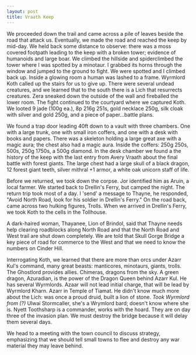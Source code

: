 ```yaml
---
layout: post
title: Vraath Keep
---
```

We proceeded down the trail and came across a pile of leaves beside the road that attack us. Eventually, we made the road and reached the keep by mid-day. We held back some distance to observe: there was a moss covered footpath leading to the keep with a broken tower; evidence of humanoids and large boar. We climbed the hillside and spiderclimbed the tower where I was spotted by a minotaur. I grabbed its horns through the window and jumped to the ground to fight. We were spotted and I climbed back up. Inside a glowing room a human was lashed to a frame. Wyrmlord Koth called up the stairs for us to give up. There were several undead creatures, and we learned that to the south there is a Lich that resurrects creatures. Zera sneaked down the outside of the wall and fireballed the lower room. The fight continued to the courtyard where we captured Koth. We looted 9 jade (100g ea.), 8p 216g 251s, gold necklace 250g, silk cloak with silver and gold 250g, and a piece of paper...battle plans.

We found a trap door leading 40ft down to a vault with three chambers. One with a large trunk, one with small iron coffers, and one with a desk with books and papers. There was a skeleton holding a large great axe with a magic aura; the chest also had a magic aura. Inside the coffers: 250g 250s, 500s, 250g 1750s, a 500g diamond. In the desk chamber we found a the history of the keep with the last entry from Avery Vraath about the final battle with forest giants. The large chest had a large skull of a black dragon, 12 forest giant teeth, silver mithral +1 armor, a white oak unicorn staff of life.

Before we returned, we took down the corpse. Jor identified him as Aruin, a local farmer. We started back to Drellin's Ferry, but camped the night. The return trip took most of a day. I 'send' a message to Thayne, he responded, "Avoid North Road, look for his soldier in Drellin's Ferry."  On the road back, came across two hulking figures, Trolls. When we arrived in Drellin's Ferry, we took Koth to the cells in the Tollhouse.

A dark-haired woman, Thayanee, Lion of Brindol, said that Thayne needs help clearing roadblocks along North Road and that the North Road and West trail are shut down completely. We are told that Skull Gorge Bridge a key piece of road for commerce to the West and that we need to know the numbers on Cinder Hill.

Interrogating Koth, we learned that there are more than orcs under Azarr Kul's command, many great beasts: manticores, minotaurs, giants, trolls. The Ghostlord provides allies. Chimeras, dragons from the sky. A green dragon, Azuradian, is the power of the Dragon Queen behind Azarr Kul. He has several Wyrmlords. Azaar will not lead initial charge, that will be lead by Wyrmlord Kharn. Azarr in Temple of Tiamat. He didn't know much more about the Lich: was once a proud druid, built a lion of stone. *Took Wyrmlord from (?)* Ulwai Stormcaller, she's a Wrymlord bard; doesn't know where she is. Nyett Toothsharp is a commander, works with the hoard. They are on day three of the invasion plan. We must destroy the bridge because it will delay them several days.

We head to a meeting with the town council to discuss strategy, emphasizing that we should tell small towns to flee and destroy any war material they may leave behind.
